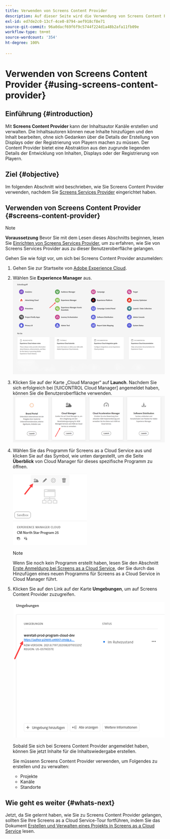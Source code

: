 ```yaml
---
title: Verwenden von Screens Content Provider
description: Auf dieser Seite wird die Verwendung von Screens Content Provider zum Erstellen von Inhalten beschrieben.
exl-id: ed7de2c0-13cf-4ce0-8794-aef918cf8e71
source-git-commit: 96a0dacf69f6f9c5744f224d1a48b2afa11fb09e
workflow-type: tm+mt
source-wordcount: '354'
ht-degree: 100%

---
```


# Verwenden von Screens Content Provider {#using-screens-content-provider}

## Einführung {#introduction}

Mit **Screens Content Provider** kann der Inhaltsautor Kanäle erstellen und verwalten. Die Inhaltsautoren können neue Inhalte hinzufügen und den Inhalt bearbeiten, ohne sich Gedanken über die Details der Erstellung von Displays oder der Registrierung von Playern machen zu müssen. Der Content Provider bietet eine Abstraktion aus den zugrunde liegenden Details der Entwicklung von Inhalten, Displays oder der Registrierung von Playern.

## Ziel {#objective}

Im folgenden Abschnitt wird beschrieben, wie Sie Screens Content Provider verwenden, nachdem Sie [Screens Services Provider](https://experienceleague.adobe.com/docs/experience-manager-cloud-service/screens-as-cloud-service/configure-screens-cloud/navigating-to-screens-services-provider.html?lang=de) eingerichtet haben.

## Verwenden von Screens Content Provider {#screens-content-provider}

>[!NOTE]
>**Voraussetzung**
>Bevor Sie mit dem Lesen dieses Abschnitts beginnen, lesen Sie [Einrichten von Screens Services Provider](https://experienceleague.adobe.com/docs/experience-manager-cloud-service/screens-as-cloud-service/configure-screens-cloud/navigating-to-screens-services-provider.html?lang=en), um zu erfahren, wie Sie von Screens Services Provider aus zu dieser Benutzeroberfläche gelangen.

Gehen Sie wie folgt vor, um sich bei Screens Content Provider anzumelden:

1. Gehen Sie zur Startseite von [Adobe Experience Cloud](https://experience.adobe.com).

1. Wählen Sie **Experience Manager** aus.
   ![](/help/implementing/cloud-manager/getting-access-to-aem-in-cloud/assets/landing-page1.png)

1. Klicken Sie auf der Karte „Cloud Manager“ auf **Launch**. Nachdem Sie sich erfolgreich bei [!UICONTROL Cloud Manager] angemeldet haben, können Sie die Benutzeroberfläche verwenden.
   ![](/help/implementing/cloud-manager/getting-access-to-aem-in-cloud/assets/landing-page2.png)

1. Wählen Sie das Programm für Screens as a Cloud Service aus und klicken Sie auf das Symbol, wie unten dargestellt, um die Seite **Überblick** von Cloud Manager für dieses spezifische Programm zu öffnen.

   ![](/help/screens-cloud/assets/configure/screens-cp-1.png)

   >[!NOTE]
   >Wenn Sie noch kein Programm erstellt haben, lesen Sie den Abschnitt [Erste Anmeldung bei Screens as a Cloud Service](https://experienceleague.adobe.com/docs/experience-manager-cloud-service/screens-as-cloud-service/onboarding-screens-cloud/first-time-login-screens-cloud.html?lang=de), der Sie durch das Hinzufügen eines neuen Programms für Screens as a Cloud Service in Cloud Manager führt.


1. Klicken Sie auf den Link auf der Karte **Umgebungen**, um auf Screens Content Provider zuzugreifen.

   ![](/help/screens-cloud/assets/configure/screens-cp-2.png)

   Sobald Sie sich bei Screens Content Provider angemeldet haben, können Sie jetzt Inhalte für die Inhaltswiedergabe erstellen.

   Sie müssenn Screens Content Provider verwenden, um Folgendes zu erstellen und zu verwalten:

   * Projekte
   * Kanäle
   * Standorte

## Wie geht es weiter {#whats-next}

Jetzt, da Sie gelernt haben, wie Sie zu Screens Content Provider gelangen, sollten Sie Ihre Screens as a Cloud Service-Tour fortführen, indem Sie das Dokument [Erstellen und Verwalten eines Projekts in Screens as a Cloud Service](https://experienceleague.adobe.com/docs/experience-manager-cloud-service/screens-as-cloud-service/create-content/creating-projects-screens-cloud.html?lang=de) lesen.
